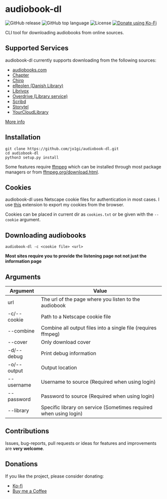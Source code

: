 # audiobook-dl
![GitHub release](https://img.shields.io/github/v/release/jo1gi/audiobook-dl)
![GitHub top language](https://img.shields.io/github/languages/top/jo1gi/audiobook-dl)
![License](https://img.shields.io/github/license/jo1gi/audiobook-dl)
[![Donate using Ko-Fi](https://img.shields.io/badge/donate-kofi-00b9fe?logo=ko-fi&logoColor=00b9fe)](https://ko-fi.com/jo1gi)

CLI tool for downloading audiobooks from online sources.

## Supported Services
audiobook-dl currently supports downloading from the following sources:
- [audiobooks.com](https://audiobooks.com)
- [Chapter](https://chapter.dk)
- [Chirp](https://www.chirpbooks.com/)
- [eReolen (Danish Library)](https://ereolen.dk)
- [Librivox](https://librivox.org)
- [Overdrive (Library service)](https://www.overdrive.com/)
- [Scribd](https://scribd.com)
- [Storytel](https://www.storytel.com/)
- [YourCloudLibrary](https://www.yourcloudlibrary.com/)

[More info](./supported_sites.md)

## Installation
```shell
git clone https://github.com/jo1gi/audiobook-dl.git
cd audiobook-dl
python3 setup.py install
```

Some features require [ffmpeg](https://ffmpeg.org/) which can be installed
through most package managers or from [ffmpeg.org/download.html](https://ffmpeg.org/download.html).

## Cookies
audiobook-dl uses Netscape cookie files for authentication in most cases. I use
[this](https://github.com/rotemdan/ExportCookies) extension to export my cookies
from the browser.

Cookies can be placed in current dir as `cookies.txt` or be given with the
`--cookie` argument.

## Downloading audiobooks
```shell
audiobook-dl -c <cookie file> <url>
```
**Most sites require you to provide the listening page not not just the
information page**

## Arguments

| Argument    | Value                                                             |
|-------------|-------------------------------------------------------------------|
| url         | The url of the page where you listen to the audiobook             |
| -c/--cookie | Path to a Netscape cookie file                                    |
| --combine   | Combine all output files into a single file (requires ffmpeg)     |
| --cover     | Only download cover                                               |
| -d/--debug  | Print debug information                                           |
| -o/--output | Output location                                                   |
| --username  | Username to source (Required when using login)                    |
| --password  | Password to source (Required when using login)                    |
| --library   | Specific library on service (Sometimes required when using login) |

## Contributions
Issues, bug-reports, pull requests or ideas for features and improvements are
**very welcome**.

## Donations
If you like the project, please consider donating:
- [Ko-fi](https://ko-fi.com/jo1gi)
- [Buy me a Coffee](https://www.buymeacoffee.com/joakimholm)
